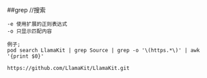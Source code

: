 ##grep
//搜索

	-e 使用扩展的正则表达式
	-o 只显示匹配内容

	例子;
	pod search LlamaKit | grep Source | grep -o '\(https.*\)' | awk '{print $0}' 
	
	https://github.com/LlamaKit/LlamaKit.git
